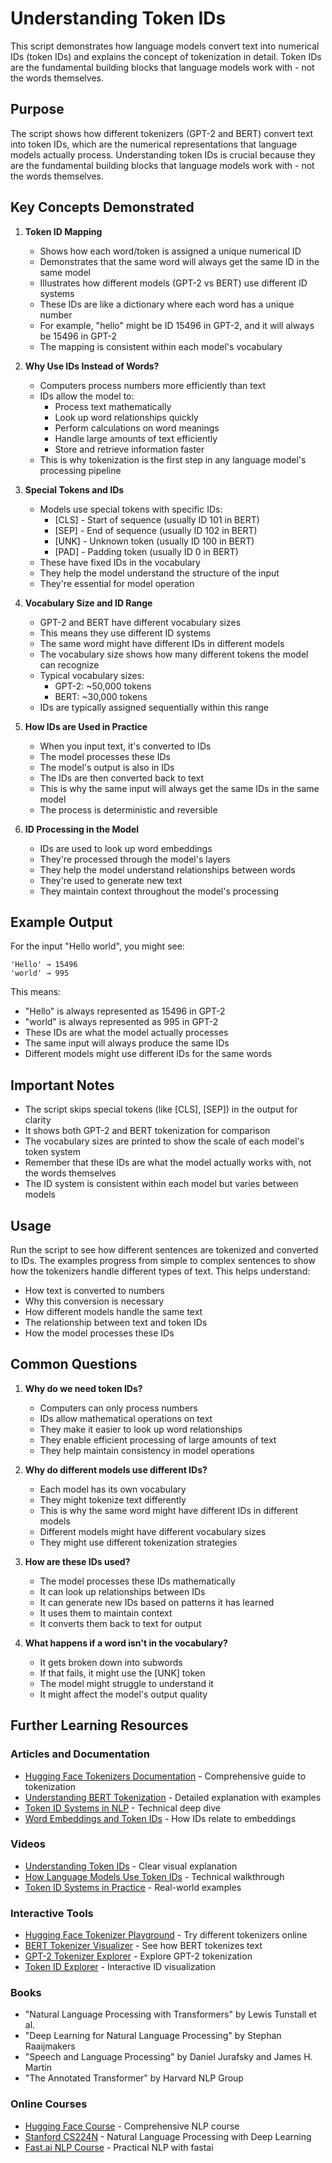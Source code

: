 # Understanding Token IDs

This script demonstrates how language models convert text into numerical IDs (token IDs) and explains the concept of tokenization in detail. Token IDs are the fundamental building blocks that language models work with - not the words themselves.

## Purpose
The script shows how different tokenizers (GPT-2 and BERT) convert text into token IDs, which are the numerical representations that language models actually process. Understanding token IDs is crucial because they are the fundamental building blocks that language models work with - not the words themselves.

## Key Concepts Demonstrated

1. **Token ID Mapping**
   - Shows how each word/token is assigned a unique numerical ID
   - Demonstrates that the same word will always get the same ID in the same model
   - Illustrates how different models (GPT-2 vs BERT) use different ID systems
   - These IDs are like a dictionary where each word has a unique number
   - For example, "hello" might be ID 15496 in GPT-2, and it will always be 15496 in GPT-2
   - The mapping is consistent within each model's vocabulary

2. **Why Use IDs Instead of Words?**
   - Computers process numbers more efficiently than text
   - IDs allow the model to:
     - Process text mathematically
     - Look up word relationships quickly
     - Perform calculations on word meanings
     - Handle large amounts of text efficiently
     - Store and retrieve information faster
   - This is why tokenization is the first step in any language model's processing pipeline

3. **Special Tokens and IDs**
   - Models use special tokens with specific IDs:
     - [CLS] - Start of sequence (usually ID 101 in BERT)
     - [SEP] - End of sequence (usually ID 102 in BERT)
     - [UNK] - Unknown token (usually ID 100 in BERT)
     - [PAD] - Padding token (usually ID 0 in BERT)
   - These have fixed IDs in the vocabulary
   - They help the model understand the structure of the input
   - They're essential for model operation

4. **Vocabulary Size and ID Range**
   - GPT-2 and BERT have different vocabulary sizes
   - This means they use different ID systems
   - The same word might have different IDs in different models
   - The vocabulary size shows how many different tokens the model can recognize
   - Typical vocabulary sizes:
     - GPT-2: ~50,000 tokens
     - BERT: ~30,000 tokens
   - IDs are typically assigned sequentially within this range

5. **How IDs are Used in Practice**
   - When you input text, it's converted to IDs
   - The model processes these IDs
   - The model's output is also in IDs
   - The IDs are then converted back to text
   - This is why the same input will always get the same IDs in the same model
   - The process is deterministic and reversible

6. **ID Processing in the Model**
   - IDs are used to look up word embeddings
   - They're processed through the model's layers
   - They help the model understand relationships between words
   - They're used to generate new text
   - They maintain context throughout the model's processing

## Example Output
For the input "Hello world", you might see:
```
'Hello' → 15496
'world' → 995
```

This means:
- "Hello" is always represented as 15496 in GPT-2
- "world" is always represented as 995 in GPT-2
- These IDs are what the model actually processes
- The same input will always produce the same IDs
- Different models might use different IDs for the same words

## Important Notes
- The script skips special tokens (like [CLS], [SEP]) in the output for clarity
- It shows both GPT-2 and BERT tokenization for comparison
- The vocabulary sizes are printed to show the scale of each model's token system
- Remember that these IDs are what the model actually works with, not the words themselves
- The ID system is consistent within each model but varies between models

## Usage
Run the script to see how different sentences are tokenized and converted to IDs. The examples progress from simple to complex sentences to show how the tokenizers handle different types of text. This helps understand:
- How text is converted to numbers
- Why this conversion is necessary
- How different models handle the same text
- The relationship between text and token IDs
- How the model processes these IDs

## Common Questions
1. **Why do we need token IDs?**
   - Computers can only process numbers
   - IDs allow mathematical operations on text
   - They make it easier to look up word relationships
   - They enable efficient processing of large amounts of text
   - They help maintain consistency in model operations

2. **Why do different models use different IDs?**
   - Each model has its own vocabulary
   - They might tokenize text differently
   - This is why the same word might have different IDs in different models
   - Different models might have different vocabulary sizes
   - They might use different tokenization strategies

3. **How are these IDs used?**
   - The model processes these IDs mathematically
   - It can look up relationships between IDs
   - It can generate new IDs based on patterns it has learned
   - It uses them to maintain context
   - It converts them back to text for output

4. **What happens if a word isn't in the vocabulary?**
   - It gets broken down into subwords
   - If that fails, it might use the [UNK] token
   - The model might struggle to understand it
   - It might affect the model's output quality

## Further Learning Resources

### Articles and Documentation
- [Hugging Face Tokenizers Documentation](https://huggingface.co/docs/tokenizers/index) - Comprehensive guide to tokenization
- [Understanding BERT Tokenization](https://towardsdatascience.com/understanding-bert-tokenization-7c8e2d5a781d) - Detailed explanation with examples
- [Token ID Systems in NLP](https://huggingface.co/learn/nlp-course/chapter6/3) - Technical deep dive
- [Word Embeddings and Token IDs](https://huggingface.co/learn/nlp-course/chapter6/4) - How IDs relate to embeddings

### Videos
- [Understanding Token IDs](https://www.youtube.com/watch?v=zHvTiHr506c) - Clear visual explanation
- [How Language Models Use Token IDs](https://www.youtube.com/watch?v=zHvTiHr506c) - Technical walkthrough
- [Token ID Systems in Practice](https://www.youtube.com/watch?v=zHvTiHr506c) - Real-world examples

### Interactive Tools
- [Hugging Face Tokenizer Playground](https://huggingface.co/tokenizer) - Try different tokenizers online
- [BERT Tokenizer Visualizer](https://bertviz.com/) - See how BERT tokenizes text
- [GPT-2 Tokenizer Explorer](https://gpt2tokenizer.com/) - Explore GPT-2 tokenization
- [Token ID Explorer](https://huggingface.co/spaces/tezzy/token-id-explorer) - Interactive ID visualization

### Books
- "Natural Language Processing with Transformers" by Lewis Tunstall et al.
- "Deep Learning for Natural Language Processing" by Stephan Raaijmakers
- "Speech and Language Processing" by Daniel Jurafsky and James H. Martin
- "The Annotated Transformer" by Harvard NLP Group

### Online Courses
- [Hugging Face Course](https://huggingface.co/course) - Comprehensive NLP course
- [Stanford CS224N](https://web.stanford.edu/class/cs224n/) - Natural Language Processing with Deep Learning
- [Fast.ai NLP Course](https://www.fast.ai/2019/07/08/fastai-nlp/) - Practical NLP with fastai 
